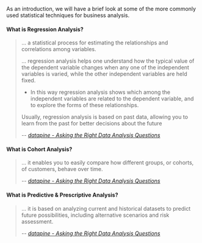 

As an introduction, we will have a brief look at some of the more commonly used statistical techniques for business analysis.

#### What is Regression Analysis?
> ... a statistical process for estimating the relationships and correlations among variables.
>
> ... regression analysis helps one understand how the typical value of the dependent variable changes when any one of the independent variables is varied, while the other independent variables are held fixed.
>   - In this way regression analysis shows which among the independent variables are related to the dependent variable, and to explore the forms of these relationships. 
>
>Usually, regression analysis is based on past data, allowing you to learn from the past for better decisions about the future
>
> -- [<cite>datapine - Asking the Right Data Analysis Questions</cite>](http://www.datapine.com/blog/data-analysis-questions/)

#### What is Cohort Analysis?
> ... it enables you to easily compare how different groups, or cohorts, of customers, behave over time.
>
> -- [<cite>datapine - Asking the Right Data Analysis Questions</cite>](http://www.datapine.com/blog/data-analysis-questions/)

#### What is Predictive & Prescriptive Analysis?
> ... it is based on analyzing current and historical datasets to predict future possibilities, including alternative scenarios and risk assessment.
>
> -- [<cite>datapine - Asking the Right Data Analysis Questions</cite>](http://www.datapine.com/blog/data-analysis-questions/)

